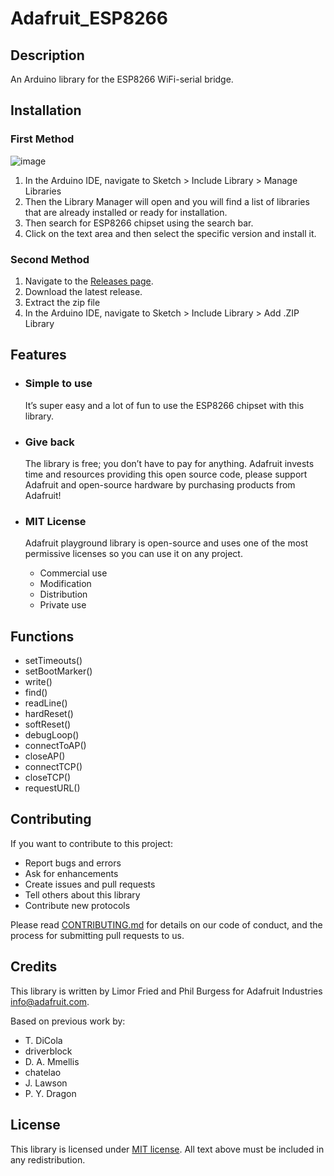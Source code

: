 # Adafruit_ESP8266

## Description

An Arduino library for the ESP8266 WiFi-serial bridge.

## Installation

### First Method

![image](https://user-images.githubusercontent.com/36513474/68996944-b0bbd980-08c2-11ea-96dc-4c40189aba52.png)

1. In the Arduino IDE, navigate to Sketch > Include Library > Manage Libraries
1. Then the Library Manager will open and you will find a list of libraries that are already installed or ready for installation.
1. Then search for ESP8266 chipset using the search bar.
1. Click on the text area and then select the specific version and install it.

### Second Method

1. Navigate to the [Releases page](https://github.com/adafruit/Adafruit_ESP8266/releases).
1. Download the latest release.
1. Extract the zip file
1. In the Arduino IDE, navigate to Sketch > Include Library > Add .ZIP Library

## Features

- ### Simple to use

    It’s super easy and a lot of fun to use the ESP8266 chipset with this library.

- ### Give back

    The library is free; you don’t have to pay for anything. Adafruit invests time and resources providing this open source code, please support Adafruit and open-source hardware by purchasing products from Adafruit!

- ### MIT License

    Adafruit playground library is open-source and uses one of the most permissive licenses so you can use it on any project.

  - Commercial use
  - Modification
  - Distribution
  - Private use

## Functions

- setTimeouts()
- setBootMarker()
- write()
- find()
- readLine()
- hardReset()
- softReset()
- debugLoop()
- connectToAP()
- closeAP()
- connectTCP()
- closeTCP()
- requestURL()

## Contributing

If you want to contribute to this project:

- Report bugs and errors
- Ask for enhancements
- Create issues and pull requests
- Tell others about this library
- Contribute new protocols

Please read [CONTRIBUTING.md](https://github.com/adafruit/Adafruit_ESP8266/blob/master/CONTRIBUTING.md) for details on our code of conduct, and the process for submitting pull requests to us.

## Credits

This library is written by Limor Fried and Phil Burgess for Adafruit Industries <info@adafruit.com>.

Based on previous work by:

- T. DiCola
- driverblock
- D. A. Mmellis
- chatelao
- J. Lawson
- P. Y. Dragon

## License

This library is licensed under [MIT license](https://opensource.org/licenses/MIT). All text above must be included in any redistribution.
